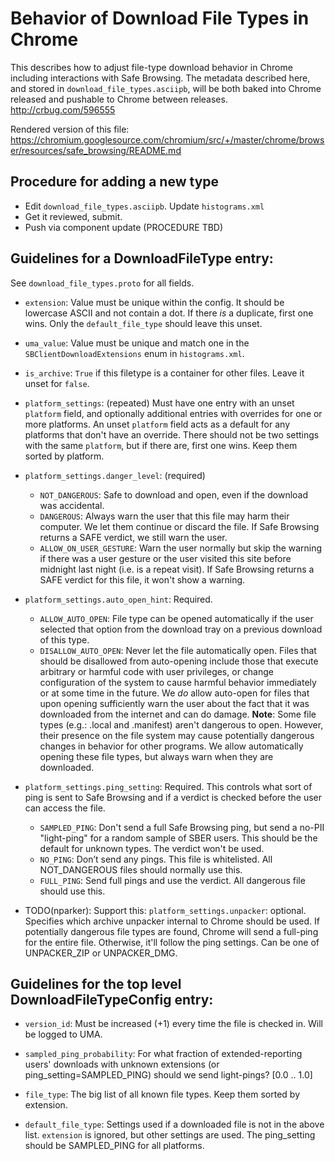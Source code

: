 # Behavior of Download File Types in Chrome

This describes how to adjust file-type download behavior in
Chrome including interactions with Safe Browsing.  The metadata described
here, and stored in `download_file_types.asciipb`, will be both baked into
Chrome released and pushable to Chrome between releases. http://crbug.com/596555

Rendered version of this file: https://chromium.googlesource.com/chromium/src/+/master/chrome/browser/resources/safe_browsing/README.md


## Procedure for adding a new type
  * Edit `download_file_types.asciipb`. Update `histograms.xml`
  * Get it reviewed, submit.
  * Push via component update (PROCEDURE TBD)

## Guidelines for a DownloadFileType entry:
See `download_file_types.proto` for all fields.

  * `extension`: Value must be unique within the config. It should be
    lowercase ASCII and not contain a dot.  If there _is_ a duplicate,
    first one wins.  Only the `default_file_type` should leave this unset.

  * `uma_value`: Value must be unique and match one in the
    `SBClientDownloadExtensions` enum in `histograms.xml`.

  * `is_archive`: `True` if this filetype is a container for other files.
     Leave it unset for `false`.

  * `platform_settings`: (repeated) Must have one entry with an unset
     `platform` field, and optionally additional entries with overrides
     for one or more platforms.  An unset `platform` field acts as a
     default for any platforms that don't have an override.  There should
     not be two settings with the same `platform`, but if there are,
     first one wins.  Keep them sorted by platform.

  * `platform_settings.danger_level`: (required)
    * `NOT_DANGEROUS`: Safe to download and open, even if the download
       was accidental.
    * `DANGEROUS`: Always warn the user that this file may harm their
      computer.  We let them continue or discard the file.  If Safe
      Browsing returns a SAFE verdict, we still warn the user.
    * `ALLOW_ON_USER_GESTURE`: Warn the user normally but skip the warning
      if there was a user gesture or the user visited this site before
      midnight last night (i.e. is a repeat visit).  If Safe Browsing
      returns a SAFE verdict for this file, it won't show a warning.

  * `platform_settings.auto_open_hint`: Required.
    * `ALLOW_AUTO_OPEN`: File type can be opened automatically if the user
      selected that option from the download tray on a previous download
      of this type.
    * `DISALLOW_AUTO_OPEN`:  Never let the file automatically open.
      Files that should be disallowed from auto-opening include those that
      execute arbitrary or harmful code with user privileges, or change
      configuration of the system to cause harmful behavior immediately
      or at some time in the future. We *do* allow auto-open for files
      that upon opening sufficiently warn the user about the fact that it
      was downloaded from the internet and can do damage.  **Note**:
      Some file types (e.g.: .local and .manifest) aren't dangerous
      to open.  However, their presence on the file system may cause
      potentially dangerous changes in behavior for other programs. We
      allow automatically opening these file types, but always warn when
      they are downloaded.

  * `platform_settings.ping_setting`:  Required.  This controls what sort
     of ping is sent to Safe Browsing and if a verdict is checked before
     the user can access the file.
    * `SAMPLED_PING`: Don't send a full Safe Browsing ping, but
       send a no-PII "light-ping" for a random sample of SBER users.
       This should be the default for unknown types.  The verdict won't
       be used.
    * `NO_PING`:  Don’t send any pings.  This file is whitelisted. All
      NOT_DANGEROUS files should normally use this.
    * `FULL_PING`: Send full pings and use the verdict. All dangerous
      file should use this.

  * TODO(nparker): Support this: `platform_settings.unpacker`:
     optional. Specifies which archive unpacker internal to Chrome
     should be used.  If potentially dangerous file types are found,
     Chrome will send a full-ping for the entire file.  Otherwise, it'll
     follow the ping settings. Can be one of UNPACKER_ZIP or UNPACKER_DMG.

## Guidelines for the top level DownloadFileTypeConfig entry:
  * `version_id`: Must be increased (+1) every time the file is checked in.
     Will be logged to UMA.

  * `sampled_ping_probability`: For what fraction of extended-reporting
    users' downloads with unknown extensions (or
    ping_setting=SAMPLED_PING) should we send light-pings? [0.0 .. 1.0]

  * `file_type`: The big list of all known file types. Keep them
     sorted by extension.

  * `default_file_type`: Settings used if a downloaded file is not in
    the above list.  `extension` is ignored, but other settings are used.
    The ping_setting should be SAMPLED_PING for all platforms.

